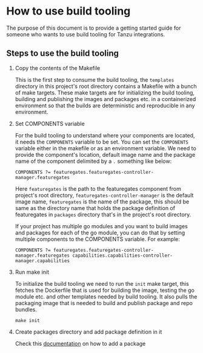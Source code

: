 # How to use build tooling

The purpose of this document is to provide a getting started guide for someone who wants to use build tooling for Tanzu
integrations.

## Steps to use the build tooling

1. Copy the contents of the Makefile
   
   This is the first step to consume the build tooling, the `templates` directory in this project's root directory
   contains a Makefile with a bunch of make targets. These make targets are for initializing the build tooling,
   building and publishing the images and packages etc. in a containerized environment so that the builds are
   deterministic and reproducible in any environment.
   

2. Set COMPONENTS variable

   For the build tooling to understand where your components are located, it needs the `COMPONENTS` variable to be set.
   You can set the `COMPONENTS` variable either in the makefile or as an environment variable. We need to provide the
   component's location, default image name and the package name of the component delimited by a `.` something like
   below:

   ```
   COMPONENTS ?= featuregates.featuregates-controller-manager.featuregates
   ```

   Here `featuregates` is the path to the featuregates component from project's root directory, `featuregates-controller-manager`
   is the default image name, `featuregates` is the name of the package, this should be same as the directory name that
   holds the package definition of featuregates in `packages` directory that's in the project's root directory.

   If your project has multiple go modules and you want to build images and packages for each of the go module, you can
   do that by setting multiple components to the COMPONENTS variable. For example:

   ```
   COMPONENTS ?= featuregates.featuregates-controller-manager.featuregates capabilities.capabilities-controller-manager.capabilities
   ```

3. Run make init

   To initialize the build tooling we need to run the `init` make target, this fetches the Dockerfile that is used for
   building the image, testing the go module etc. and other templates needed by build tooling.
   It also pulls the packaging image that is needed to build and publish package and repo bundles.

   ```
   make init
   ```

4. Create packages directory and add package definition in it
   
   Check this [documentation](./add-package.md) on how to add a package
